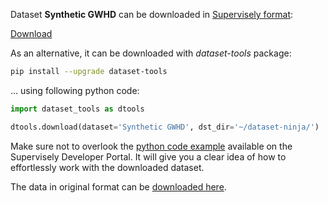 Dataset **Synthetic GWHD** can be downloaded in [Supervisely format](https://developer.supervisely.com/api-references/supervisely-annotation-json-format):

 [Download](https://assets.supervisely.com/supervisely-supervisely-assets-public/teams_storage/s/6/68/ERfUxfoZXtF7vGRtE9NNTmyWQ7Np4EkC8PhTe7AQ1IiHCIIbqVNHBqwVT7KyyKdc3Teb1YX5lefUb8DANayUJzRBdZ76kVzCbvbizDUMihYghi0kXrvMcYAFbs5E.tar)

As an alternative, it can be downloaded with *dataset-tools* package:
``` bash
pip install --upgrade dataset-tools
```

... using following python code:
``` python
import dataset_tools as dtools

dtools.download(dataset='Synthetic GWHD', dst_dir='~/dataset-ninja/')
```
Make sure not to overlook the [python code example](https://developer.supervisely.com/getting-started/python-sdk-tutorials/iterate-over-a-local-project) available on the Supervisely Developer Portal. It will give you a clear idea of how to effortlessly work with the downloaded dataset.

The data in original format can be [downloaded here](https://www.kaggle.com/datasets/bendang/synthetic-wheat-images/download?datasetVersionNumber=1).